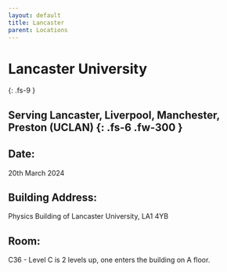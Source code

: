 ```yaml
---
layout: default
title: Lancaster
parent: Locations
---
```


# Lancaster University
{: .fs-9 }

Serving Lancaster, Liverpool, Manchester, Preston (UCLAN) 
{: .fs-6 .fw-300 }
---

## Date:
20th March 2024

## Building Address:
Physics Building of Lancaster University, LA1 4YB


## Room:
C36 - Level C is 2 levels up, one enters the building on A floor.